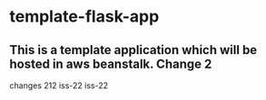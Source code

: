 # template-flask-app

## This is a template application which will be hosted in aws beanstalk. Change 2
changes 212
iss-22
iss-22
